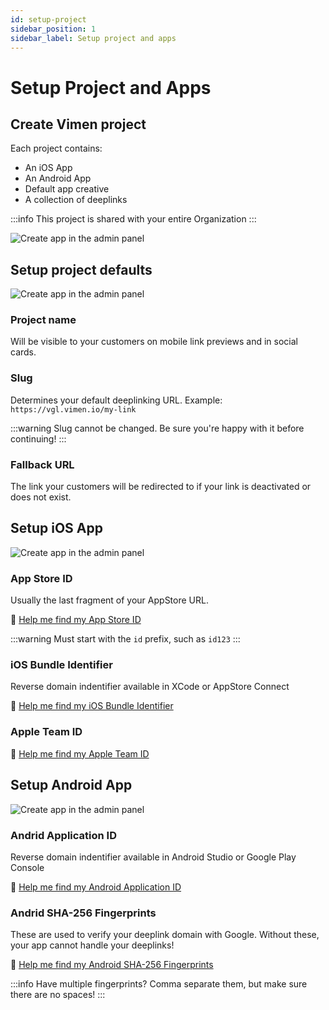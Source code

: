 ```yaml
---
id: setup-project
sidebar_position: 1
sidebar_label: Setup project and apps
---
```


# Setup Project and Apps

## Create Vimen project

Each project contains:

- An iOS App
- An Android App
- Default app creative
- A collection of deeplinks

:::info
This project is shared with your entire Organization
:::

![Create app in the admin panel](/assets/create-app-1.png)

## Setup project defaults

![Create app in the admin panel](/assets/create-app-2a.png)

### Project name

Will be visible to your customers on mobile link previews and in social cards.

### Slug

Determines your default deeplinking URL. Example: `https://vgl.vimen.io/my-link`

:::warning
Slug cannot be changed. Be sure you're happy with it before continuing!
:::

### Fallback URL

The link your customers will be redirected to if your link is deactivated or does not exist.

## Setup iOS App

![Create app in the admin panel](/assets/create-app-2b.png)

### App Store ID

Usually the last fragment of your AppStore URL.

🧭 [Help me find my App Store ID](/docs/getting-started/cant-find#app-store-id)

:::warning
Must start with the `id` prefix, such as `id123`
:::

### iOS Bundle Identifier

Reverse domain indentifier available in XCode or AppStore Connect

🧭 [Help me find my iOS Bundle Identifier](/docs/getting-started/cant-find#ios-bundle-identifier)

### Apple Team ID

🧭 [Help me find my Apple Team ID](/docs/getting-started/cant-find#apple-team-id)

## Setup Android App

![Create app in the admin panel](/assets/create-app-2c.png)

### Andrid Application ID

Reverse domain indentifier available in Android Studio or Google Play Console

🧭 [Help me find my Android Application ID](/docs/getting-started/cant-find#android-application-id)

### Andrid SHA-256 Fingerprints

These are used to verify your deeplink domain with Google. Without these, your app cannot handle your deeplinks!

🧭 [Help me find my Android SHA-256 Fingerprints](/docs/getting-started/cant-find#android-sha-256-fingerprints)

:::info
Have multiple fingerprints? Comma separate them, but make sure there are no spaces!
:::
